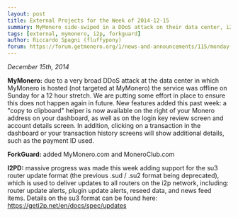 ```yaml
---
layout: post
title: External Projects for the Week of 2014-12-15
summary: MyMonero side-swiped in a DDoS attack on their data center, i2pd added su3 router update support
tags: [external, mymonero, i2p, forkguard]
author: Riccardo Spagni (fluffypony)
forum: https://forum.getmonero.org/1/news-and-announcements/115/monday-monero-missives-21-december-15th-2014
---
```


*December 15th, 2014*

**MyMonero:** due to a very broad DDoS attack at the data center in which MyMonero is hosted (not targeted at MyMonero) the service was offline on Sunday for a 12 hour stretch. We are putting some effort in place to ensure this does not happen again in future. New features added this past week: a "copy to clipboard" helper is now available on the right of your Monero address on your dashboard, as well as on the login key review screen and account details screen. In addition, clicking on a transaction in the dashboard or your transaction history screens will show additional details, such as the payment ID used.

**ForkGuard:** added MyMonero.com and MoneroClub.com

**I2PD:** massive progress was made this week adding support for the su3 router update format (the previous .sud / .su2 format being deprecated), which is used to deliver updates to all routers on the i2p network, including: router update alerts, plugin update alerts, reseed data, and news feed items. Details on the su3 format can be found here: https://geti2p.net/en/docs/spec/updates
